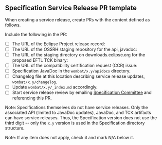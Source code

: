 ## Specification Service Release PR template
When creating a service release, create PRs with the content defined as follows.

Include the following in the PR:
- [ ] The URL of the Eclipse Project release record:
      <add URL here>
- [ ] The URL of the OSSRH staging repository for the api, javadoc:
      <add URL here>
- [ ] The URL of the staging directory on downloads.eclipse.org for the proposed EFTL TCK binary:
      <add URL here>
- [ ] The URL of the compatibility certification request (CCR) issue:
      <add URL here>
- [ ] Specification JavaDoc in the `wombat/x.y/apidocs` directory.
- [ ] Changelog file at this location describing service release updates, `wombat/x.y/changelog`.
- [ ] Update `wombat/x.y/_index.md` accordingly.
- [ ] Start service release review by emailing [Specification Committee](https://accounts.eclipse.org/mailing-list/jakarta.ee-spec) and referencing this PR.

Note: Specifications themselves do not have service releases.  Only the associated API (limited to JavaDoc updates), JavaDoc, and TCK artifacts can have service releases.  Thus, the Specification version does not use the third digit -- only the `x.y` version is used in the Specification directory structure.
 
Note: If any item does not apply, check it and mark N/A below it.
